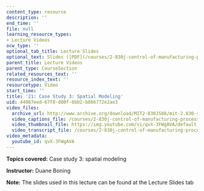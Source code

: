 ```yaml
---
content_type: resource
description: ''
end_time: ''
file: null
learning_resource_types:
- Lecture Videos
ocw_type: ''
optional_tab_title: Lecture Slides
optional_text: Slides ([PDF](/courses/2-830j-control-of-manufacturing-processes-sma-6303-spring-2008/resources/lecture21))
parent_title: Lecture Videos
parent_type: CourseSection
related_resources_text: ''
resource_index_text: ''
resourcetype: Video
start_time: ''
title: '21: Case Study 3: Spatial Modeling'
uid: 44087eed-67f8-d00f-8bb2-b8b6772e2ae3
video_files:
  archive_url: http://www.archive.org/download/MIT2-830JS08/mit-2.830-s08-lec21_300k.mp4
  video_captions_file: /courses/2-830j-control-of-manufacturing-processes-sma-6303-spring-2008/c42c1310dc135719b84d536d1bc48ff7_qvX-3FWgAVA.vtt
  video_thumbnail_file: https://img.youtube.com/vi/qvX-3FWgAVA/default.jpg
  video_transcript_file: /courses/2-830j-control-of-manufacturing-processes-sma-6303-spring-2008/7341a2ea3120c2808e693802f7e1ba4e_qvX-3FWgAVA.pdf
video_metadata:
  youtube_id: qvX-3FWgAVA
---
```


**Topics covered:** Case study 3: spatial modeling

**Instructor:** Duane Boning

**Note:** The slides used in this lecture can be found at the Lecture Slides tab



